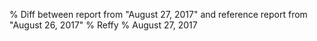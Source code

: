 % Diff between report from "August 27, 2017" and reference report from "August 26, 2017"
% Reffy
% August 27, 2017

